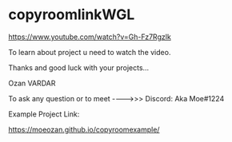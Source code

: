 # copyroomlinkWGL

https://www.youtube.com/watch?v=Gh-Fz7Rgzlk

To learn about project u need to watch the video.

Thanks and good luck with your projects...

Ozan VARDAR

To ask any question or to meet ---->>> Discord: Aka Moe#1224


Example Project Link:

https://moeozan.github.io/copyroomexample/

